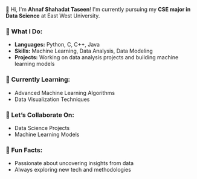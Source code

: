 
👋 Hi, I'm **Ahnaf Shahadat Taseen**! I'm currently pursuing my **CSE major in Data Science** at East West University.

### 🚀 What I Do:
- **Languages:** Python, C, C++, Java
- **Skills:** Machine Learning, Data Analysis, Data Modeling
- **Projects:** Working on data analysis projects and building machine learning models

### 🌱 Currently Learning:
- Advanced Machine Learning Algorithms
- Data Visualization Techniques

### 👯 Let’s Collaborate On:
- Data Science Projects
- Machine Learning Models

### 🎯 Fun Facts:
- Passionate about uncovering insights from data
- Always exploring new tech and methodologies

